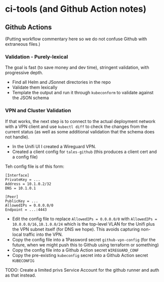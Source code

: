 # ci-tools (and Github Action notes)

## Github Actions

(Putting workflow commentary here so we do not confuse Github with extraneous files.)

### Validation - Purely-lexical

The goal is fast (to save money and dev time), stringent validation, with progressive
depth.

- Find all Helm and JSonnet directories in the repo
- Validate them lexically
- Template the output and run it through `kubeconform` to validate against the JSON schema

### VPN and Cluster Validation

If that works, the next step is to connect to the actual deployment network with a VPN
client and use `kubectl diff` to check the changes from the current status (as well
as some additional validation that the schema does not handle).

- In the Unifi UI I created a Wireguard VPN.
- Created a client config for `tales-github` (this produces a client cert and a config file)

Teh config file is of this form:

```
[Interface]
PrivateKey = ...
Address = 10.1.0.2/32
DNS = 10.1.0.1

[Peer]
PublicKey = ...
AllowedIPs = 0.0.0.0/0
Endpoint = ...:4443
```

- Edit the config file to replace `AllowedIPs = 0.0.0.0/0` with `AllowedIPs = 10.0.0.0/16,10.1.0.0/24` which is the top-level VLAN
  for the Unifi plus the VPN subnet itself (for DNS we hope). This avoids capturing non-local traffic into the VPN.
- Copy the config file into a 1Password secret `github-vpn-config` (for the future, when we might push this to Github using
  terraform or something)
- Copy the config file into a Github Action secret `WIREGUARD_CONF`
- Copy the pre-existing `kubeconfig` secret into a Github Action secret `KUBECONFIG`

TODO: Create a limited privs Service Account for the github runner and auth as that instead.
